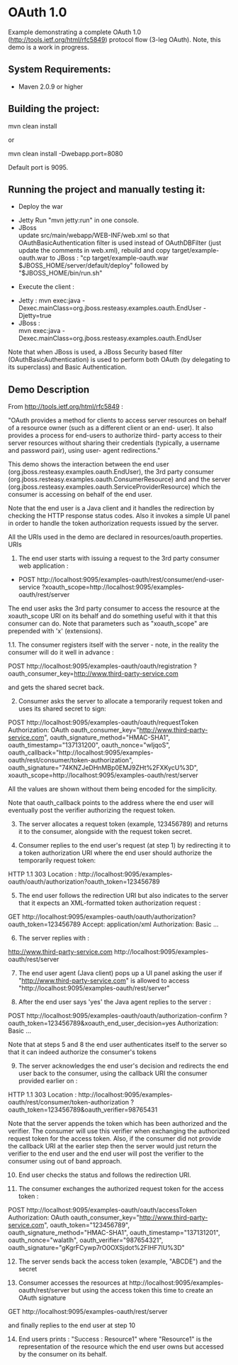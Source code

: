 OAuth 1.0
=========================
Example demonstrating a complete OAuth 1.0 (http://tools.ietf.org/html/rfc5849)
protocol flow (3-leg OAuth). Note, this demo is a work in progress.
  

System Requirements:
-------------------------
* Maven 2.0.9 or higher

Building the project:
-------------------------

mvn clean install

or

mvn clean install -Dwebapp.port=8080

Default port is 9095.

Running the project and manually testing it:
-------------------------
- Deploy the war 
 * Jetty
  Run "mvn jetty:run" in one console.
 * JBoss  
  update src/main/webapp/WEB-INF/web.xml so that OAuthBasicAuthentication filter is used
  instead of OAuthDBFilter (just update the comments in web.xml), rebuild and copy 
  target/example-oauth.war to JBoss :
  "cp target/example-oauth.war $JBOSS_HOME/server/default/deploy" followed by
  "$JBOSS_HOME/bin/run.sh"   
- Execute the client :
 * Jetty :
  mvn exec:java -Dexec.mainClass=org.jboss.resteasy.examples.oauth.EndUser -Djetty=true
 * JBoss :  
  mvn exec:java -Dexec.mainClass=org.jboss.resteasy.examples.oauth.EndUser
  
Note that when JBoss is used, a JBoss Security based filter (OAuthBasicAuthentication) 
is used to perform both OAuth (by delegating to its superclass) and Basic Authentication.   
  
Demo Description
-------------------------

From http://tools.ietf.org/html/rfc5849 :

"OAuth provides a method for clients to access server resources on
 behalf of a resource owner (such as a different client or an end-
 user).  It also provides a process for end-users to authorize third-
 party access to their server resources without sharing their
 credentials (typically, a username and password pair), using user-
 agent redirections."
 
This demo shows the interaction between the end user (org.jboss.resteasy.examples.oauth.EndUser),
the 3rd party consumer (org.jboss.resteasy.examples.oauth.ConsumerResource) and 
and the server (org.jboss.resteasy.examples.oauth.ServiceProviderResource) which the consumer
is accessing on behalf of the end user.

Note that the end user is a Java client and it handles the redirection by checking
the HTTP response status codes. Also it invokes a simple UI panel in order to handle
the token authorization requests issued by the server.

All the URIs used in the demo are declared in resources/oauth.properties.
URIs

1. The end user starts with issuing a request to the 3rd party consumer web application :

- POST http://localhost:9095/examples-oauth/rest/consumer/end-user-service
       ?xoauth_scope=http://localhost:9095/examples-oauth/rest/server

The end user asks the 3rd party consumer to access the resource at the xoauth_scope URI
on its behalf and do something useful with it that this consumer can do. Note that parameters
such as "xoauth_scope" are prepended with 'x' (extensions).

1.1. The consumer registers itself with the server - note, in the reality the consumer
will do it well in advance :

POST http://localhost:9095/examples-oauth/oauth/registration
     ?oauth_consumer_key=http://www.third-party-service.com 
  
and gets the shared secret back.

2. Consumer asks the server to allocate a temporarily request token and uses its shared secret
to sign:

POST http://localhost:9095/examples-oauth/oauth/requestToken
Authorization: OAuth 
        oauth_consumer_key="http://www.third-party-service.com",
        oauth_signature_method="HMAC-SHA1",
        oauth_timestamp="137131200",
        oauth_nonce="wIjqoS",
        oauth_callback="http://localhost:9095/examples-oauth/rest/consumer/token-authorization",
        oauth_signature="74KNZJeDHnMBp0EMJ9ZHt%2FXKycU%3D",
        xoauth_scope=http://localhost:9095/examples-oauth/rest/server
        
All the values are shown without them being encoded for the simplicity.
 
Note that oauth_callback points to the address where the end user will eventually post
the verifier authorizing the request token.

3. The server allocates a request token (example, 123456789) and returns it to the consumer, alongside with the
request token secret.

4. Consumer replies to the end user's request (at step 1) by redirecting it to a token authorization
URI where the end user should authorize the temporarily request token:

HTTP 1.1 303
Location : http://localhost:9095/examples-oauth/oauth/authorization?oauth_token=123456789 

5. The end user follows the redirection URI but also indicates to the server that it
expects an XML-formatted token authorization request :

GET http://localhost:9095/examples-oauth/oauth/authorization?oauth_token=123456789
Accept: application/xml
Authorization: Basic ...

6. The server replies with :

<tokenAuthorizationRequest xmlns="http://org.jboss.com/resteasy/oauth"
 replyTo="http://localhost:9095/examples-oauth/oauth/authorization-confirm?oauth_token=123456789">
 <consumerId>http://www.third-party-service.com</consumerId>
 <requestScope>http://localhost:9095/examples-oauth/rest/server</requestScope>
</tokenAuthorizationRequest>  

7. The end user agent (Java client) pops up a UI panel asking the user if "http://www.third-party-service.com"
is allowed to access "http://localhost:9095/examples-oauth/rest/server"

8. After the end user says 'yes' the Java agent replies to the server :

POST http://localhost:9095/examples-oauth/oauth/authorization-confirm
      ?oauth_token=123456789&xoauth_end_user_decision=yes
Authorization: Basic ...

Note that at steps 5 and 8 the end user authenticates itself to the server so that
it can indeed authorize the consumer's tokens
        
9. The server acknowledges the end user's decision and redirects the end user
back to the consumer, using the callback URI the consumer provided earlier on :

HTTP 1.1 303
Location : http://localhost:9095/examples-oauth/rest/consumer/token-authorization
           ?oauth_token=123456789&oauth_verifier=98765431 
    
Note that the server appends the token which has been authorized and the verifier.
The consumer will use this verifier when exchanging the authorized request token
for the access token.
Also, if the consumer did not provide the callback URI at the earlier step then the server
would just return the verifier to the end user and the end user will post the verifier to the
consumer using out of band approach.

10. End user checks the status and follows the redirection URI.

11. The consumer exchanges the authorized request token for the access token :

POST http://localhost:9095/examples-oauth/oauth/accessToken
Authorization: OAuth
        oauth_consumer_key="http://www.third-party-service.com",
        oauth_token="123456789",
        oauth_signature_method="HMAC-SHA1",
        oauth_timestamp="137131201",
        oauth_nonce="walatlh",
        oauth_verifier="987654321",
        oauth_signature="gKgrFCywp7rO0OXSjdot%2FIHF7IU%3D"
    
12. The server sends back the access token (example, "ABCDE") and the secret

13. Consumer accesses the resources at http://localhost:9095/examples-oauth/rest/server
but using the access token this time to create an OAuth signature

GET http://localhost:9095/examples-oauth/rest/server

and finally replies to the end user at step 10

14. End users prints :  "Success : Resource1" where "Resource1" is the representation of the resource
which the end user owns but accessed by the consumer on its behalf.

